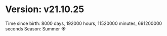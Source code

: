# Version: v21.10.25
Time since birth: 8000 days, 192000 hours, 11520000 minutes, 691200000 seconds
Season: Summer ☀️
